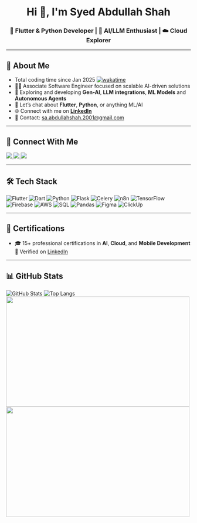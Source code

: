 <h1 align="center">Hi 👋, I'm Syed Abdullah Shah</h1>  
<h3 align="center">🚀 Flutter & Python Developer | 🧠 AI/LLM Enthusiast | ☁️ Cloud Explorer</h3>

<!--<p align="center">
  <img src="https://komarev.com/ghpvc/?username=MajorAbdullah&label=Profile%20views&color=0e75b6&style=flat" alt="Profile views" />
</p> -->
<!-- This is a comment in Markdown -->


---

## 🧩 About Me
- Total coding time since Jan 2025 [![wakatime](https://wakatime.com/badge/user/4c6ca42e-d44c-44c8-83bc-baf546a2c2b9.svg)](https://wakatime.com/@4c6ca42e-d44c-44c8-83bc-baf546a2c2b9)
- 👨‍💻 Associate Software Engineer focused on scalable AI-driven solutions
- 🌱 Exploring and developing **Gen-AI**, **LLM integrations**, **ML Models** and **Autonomous Agents**
- 💬 Let’s chat about **Flutter**, **Python**, or anything ML/AI
- 🌐 Connect with me on [**LinkedIn**](http://www.linkedin.com/in/syed-abdullah-shah-4018a5176)
- 📩 Contact: [sa.abdullahshah.2001@gmail.com](mailto:sa.abdullahshah.2001@gmail.com)
<!-- - 📄 View my [**Resume**](https://drive.google.com/file/d/1IS8fIxf_smGrgYN0nD4X_vSjDF4E_Cpn/view?usp=sharing) -->


---

## 🔗 Connect With Me

<a href="http://www.linkedin.com/in/syed-abdullah-shah-4018a5176">
    <img src="https://img.shields.io/badge/LinkedIn-0077B5?style=for-the-badge&logo=linkedin&logoColor=white" />
</a>
<a href="https://github.com/MajorAbdullah">
    <img src="https://img.shields.io/badge/GitHub-181717?style=for-the-badge&logo=github&logoColor=white" />
</a>
<a href="https://www.coursera.org/learner/syed-abdullah-shah">
    <img src="https://img.shields.io/badge/Coursera-2A73CC?style=for-the-badge&logo=coursera&logoColor=white" />
</a>

---

## 🛠️ Tech Stack

![Flutter](https://img.shields.io/badge/Flutter-02569B?style=for-the-badge&logo=flutter&logoColor=white)
![Dart](https://img.shields.io/badge/Dart-0175C2?style=for-the-badge&logo=dart&logoColor=white)
![Python](https://img.shields.io/badge/Python-3776AB?style=for-the-badge&logo=python&logoColor=white)
![Flask](https://img.shields.io/badge/Flask-000000?style=for-the-badge&logo=flask&logoColor=white)
![Celery](https://img.shields.io/badge/Celery-37814A?style=for-the-badge&logo=celery&logoColor=white)
![n8n](https://img.shields.io/badge/n8n-ED5C4D?style=for-the-badge&logo=n8n&logoColor=white)
![TensorFlow](https://img.shields.io/badge/TensorFlow-FF6F00?style=for-the-badge&logo=tensorflow&logoColor=white)
![Firebase](https://img.shields.io/badge/Firebase-FFCA28?style=for-the-badge&logo=firebase&logoColor=black)
![AWS](https://img.shields.io/badge/AWS-232F3E?style=for-the-badge&logo=amazonaws&logoColor=white)
![SQL](https://img.shields.io/badge/SQL-4479A1?style=for-the-badge&logo=postgresql&logoColor=white)
![Pandas](https://img.shields.io/badge/Pandas-150458?style=for-the-badge&logo=pandas&logoColor=white)
![Figma](https://img.shields.io/badge/Figma-F24E1E?style=for-the-badge&logo=figma&logoColor=white)
![ClickUp](https://img.shields.io/badge/ClickUp-7B68EE?style=for-the-badge&logo=clickup&logoColor=white)

---

## 🏅 Certifications

- 🎓 15+ professional certifications in **AI**, **Cloud**, and **Mobile Development**  
  📌 Verified on [LinkedIn](http://www.linkedin.com/in/syed-abdullah-shah-4018a5176)

---

## 📊 GitHub Stats

<!-- ![GitHub Streak](https://streak-stats.demolab.com?user=MajorAbdullah&theme=gotham) -->
![GitHub Stats](https://github-readme-stats.vercel.app/api?username=MajorAbdullah&theme=gotham)
![Top Langs](https://github-readme-stats.vercel.app/api/top-langs/?username=MajorAbdullah&layout=compact&theme=gotham)
<img src="https://wakatime.com/share/@4c6ca42e-d44c-44c8-83bc-baf546a2c2b9/45a494ea-365c-47af-be0c-413e8a261844.svg" width="500" height="300" />
<img src="https://wakatime.com/share/@4c6ca42e-d44c-44c8-83bc-baf546a2c2b9/85ad26cb-bb07-45b3-8b49-bc2d068fa72f.svg" width="500" height="300" />



